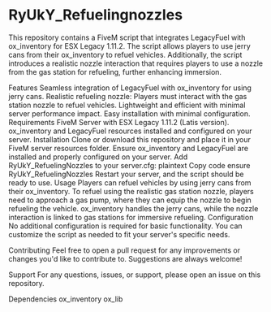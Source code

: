 # RyUkY_Refuelingnozzles

This repository contains a FiveM script that integrates LegacyFuel with ox_inventory for ESX Legacy 1.11.2. The script allows players to use jerry cans from their ox_inventory to refuel vehicles. Additionally, the script introduces a realistic nozzle interaction that requires players to use a nozzle from the gas station for refueling, further enhancing immersion.

Features
Seamless integration of LegacyFuel with ox_inventory for using jerry cans.
Realistic refueling nozzle: Players must interact with the gas station nozzle to refuel vehicles.
Lightweight and efficient with minimal server performance impact.
Easy installation with minimal configuration.
Requirements
FiveM Server with ESX Legacy 1.11.2 (Latis version).
ox_inventory and LegacyFuel resources installed and configured on your server.
Installation
Clone or download this repository and place it in your FiveM server resources folder.
Ensure ox_inventory and LegacyFuel are installed and properly configured on your server.
Add RyUkY_RefuelingNozzles to your server.cfg:
plaintext
Copy code
ensure RyUkY_RefuelingNozzles
Restart your server, and the script should be ready to use.
Usage
Players can refuel vehicles by using jerry cans from their ox_inventory.
To refuel using the realistic gas station nozzle, players need to approach a gas pump, where they can equip the nozzle to begin refueling the vehicle.
ox_inventory handles the jerry cans, while the nozzle interaction is linked to gas stations for immersive refueling.
Configuration
No additional configuration is required for basic functionality. You can customize the script as needed to fit your server's specific needs.

Contributing
Feel free to open a pull request for any improvements or changes you'd like to contribute to. Suggestions are always welcome!

Support
For any questions, issues, or support, please open an issue on this repository.

Dependencies
ox_inventory
ox_lib
